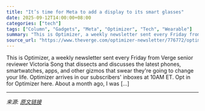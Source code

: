 ```yaml
---
title: "It’s time for Meta to add a display to its smart glasses"
date: 2025-09-12T14:00:00+08:00
categories: ["tech"]
tags: ["Column", "Gadgets", "Meta", "Optimizer", "Tech", "Wearable"]
summary: "This is Optimizer, a weekly newsletter sent every Friday from Verge senior reviewer Victoria Song that dissects and discusses the latest phones, smartwatches, apps, and other gizmos that swear they're"
source_url: "https://www.theverge.com/optimizer-newsletter/776772/optimizer-newsletter-meta-connect-ray-ban-oakley-smart-glasses"
---
```


This is Optimizer, a weekly newsletter sent every Friday from Verge senior reviewer Victoria Song that dissects and discusses the latest phones, smartwatches, apps, and other gizmos that swear they're going to change your life. Optimizer arrives in our subscribers' inboxes at 10AM ET. Opt in for Optimizer here. About a month ago, I was [&#8230;]

---

*来源: [原文链接](https://www.theverge.com/optimizer-newsletter/776772/optimizer-newsletter-meta-connect-ray-ban-oakley-smart-glasses)*
